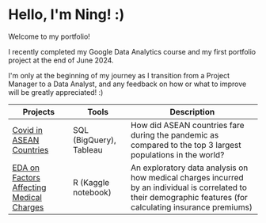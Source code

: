 # Hello, I'm Ning! :)

Welcome to my portfolio!

I recently completed my Google Data Analytics course and my first portfolio project at the end of June 2024.

I'm only at the beginning of my journey as I transition from a Project Manager to a Data Analyst, and any feedback on how or what to improve will be greatly appreciated! :)

| **Projects** | **Tools** | **Description** |
|----|----|----|
| [Covid in ASEAN Countries](covid) | SQL (BigQuery), Tableau | How did ASEAN countries fare during the pandemic as compared to the top 3 largest populations in the world? |
| [EDA on Factors Affecting Medical Charges](https://www.kaggle.com/code/ningsta/eda-on-factors-affecting-medical-charges) | R (Kaggle notebook) | An exploratory data analysis on how medical charges incurred by an individual is correlated to their demographic features (for calculating insurance premiums) |
